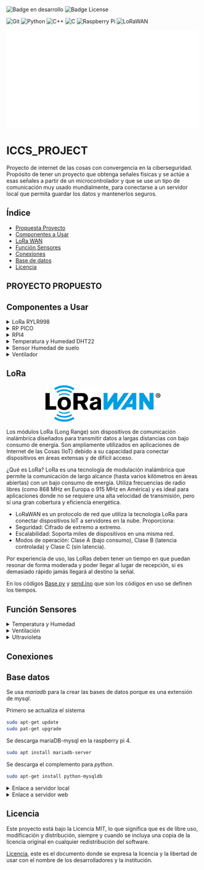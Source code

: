 ![Badge en desarrollo](https://img.shields.io/badge/STATUS-EN%20DESAROLLO-green) ![Badge License](https://img.shields.io/badge/License-MIT-yellow)

![Git](https://img.shields.io/badge/git-%23F05033.svg?style=for-the-badge&logo=git&logoColor=white) ![Python](https://img.shields.io/badge/python-3670A0?style=for-the-badge&logo=python&logoColor=ffdd54) ![C++](https://img.shields.io/badge/c++-%2300599C.svg?style=for-the-badge&logo=c%2B%2B&logoColor=white) ![C](https://img.shields.io/badge/c-%2300599C.svg?style=for-the-badge&logo=c&logoColor=white) ![Raspberry Pi](https://img.shields.io/badge/-Raspberry_Pi-C51A4A?style=for-the-badge&logo=Raspberry-Pi) ![LoRaWAN](https://img.shields.io/badge/LoRaWAN-blue?style=for-the-badge&logo=lorawan&logoColor=white)

[![Escuela Colombiana Ingenieros](Images/Logotipo_eci.png)](https://www.escuelaing.edu.co/)

# ICCS_PROJECT
Proyecto de internet de las cosas con convergencia en la ciberseguridad. Propósito de tener un proyecto que obtenga señales físicas y se actúe a esas señales a partir de un microcontrolador y que se use un tipo de comunicación muy usado mundialmente, para conectarse a un servidor local que permita guardar los datos y mantenerlos seguros.

## Índice
* [Propuesta Proyecto](#-PROYECTO-PROPUESTO)
* [Componentes a Usar](#componentes-a-usar)
* [LoRa WAN](#LoRa)
* [Función Sensores](#Función-Sensores)
* [Conexiones](#conexiones)
* [Base de datos](#base-datos)
* [Licencia](#licencia)


## PROYECTO PROPUESTO


## Componentes a Usar
<details>
<summary>LoRa RYLR998</summary>

### Modulo lora

[![LoRa](Images/rylr998.png)](https://www.amazon.com/-/es/M%C3%B3dulo-interfaz-RYLR998-certificaci%C3%B3n-antena/dp/B099RM1XMG)

Modulo lora que funciona por _UART_ siendo muy versátil y útil para microcontroladores simples. La forma en la que funciona este modulo es por comandos que el mismo fabricante recomienda usar y se pueden ver en el [manual](Documents/LoRa_AT_Command_RYLR998_RYLR498_EN.pdf).

Básicos comandos a usar:

>"AT" -> Verificación de conectividad
>
>"AT+ADDRESS=X" -> Indicar dirección 
>
>"AT+NETWORKID=Y" -> Indicar dirección de red
>
>"?" -> Al final de cualquier comando para verificar default

</details>

<details>
<summary> RP PICO </summary>

### Raspberry pi pico

[![PI PICO](Images/pi_pico.png)](https://www.raspberrypi.com/documentation/microcontrollers/pico-series.html#pico-1-family)

La **Raspberry Pi Pico** es una placa de desarrollo económica y versátil basada en el microcontrolador **RP2040**, diseñado por Raspberry Pi. Es ideal para proyectos de electrónica, IoT, robótica y más.

- **Procesador Dual-Core ARM Cortex-M0+** a 133 MHz.
- **264 KB de SRAM** integrada.
- **2 MB de memoria Flash** en la placa (en el modelo estándar).
- **DMA (Direct Memory Access)** para transferencias de datos eficientes.
- **26 pines GPIO** multifuncionales.
- Soporte para **PWM**, **I2C**, **SPI**, **UART** y **ADC**.
- **3 entradas analógicas** (12-bit ADC).
Voltaje de operación: **1.8V a 5.5V**.
- Conector **Micro-USB** para alimentación y programación.
- Modo de bajo consumo (**Sleep** y **Dormant**).
- Soporte nativo para **MicroPython** y **C/C++**

Pequeño ejemplo en micropython para encender y apagar progresivamente el led incluido en la tarjeta.
```python
import time
from machine import Pin, PWM

pwm = PWM(Pin(25))

pwm.freq(1000)

duty = 0
direction = 1
while True:
    duty += direction
    if duty > 255:
        duty = 255
        direction = -1
    elif duty < 0:
        duty = 0
        direction = 1
    pwm.duty_u16(duty * duty)
    time.sleep(0.001)
```
</details>

<details>
<summary> RPI4 </summary>

### Raspberry pi 4

[![RPI4](Images/pi4.png)](https://www.raspberrypi.com/products/raspberry-pi-4-model-b/specifications/)

La **Raspberry Pi 4** es una potente computadora de placa única (SBC) diseñada para una amplia gama de aplicaciones, desde proyectos educativos hasta servidores domésticos y sistemas embebidos. Es la versión más avanzada de la serie Raspberry Pi, con mejoras significativas en rendimiento y conectividad.

- **Procesador Broadcom BCM2711** con CPU Quad-Core ARM Cortex-A72 a **1.5 GHz**.
- Opciones de memoria RAM: **2 GB**, **4 GB** u **8 GB** (LPDDR4).
- Soporte para **microSD** (arranque del sistema operativo).
- **2 puertos USB 3.0** y **2 puertos USB 2.0** para dispositivos externos.
- Compatible con almacenamiento externo vía USB o SSD.
- **Doble banda Wi-Fi (2.4 GHz y 5 GHz)** y **Bluetooth 5.0**.
- **Gigabit Ethernet** para conexiones de red de alta velocidad.
- **2 puertos HDMI** (soporte para resoluciones de hasta **4K**).
- GPU **VideoCore VI** para aceleración gráfica y de video.
- Soporte para decodificación de video **4K H.265**.
- Salida dual HDMI para configuraciones de pantalla múltiple.
- **40 pines GPIO** compatibles con versiones anteriores.
- Soporte para **I2C**, **SPI**, **UART**, **PWM** y más.
- Voltaje de entrada: **5V** mediante conector **USB-C**.
- Consumo de energía optimizado para proyectos embebidos.

[Descripción pines python](https://gpiozero.readthedocs.io)

```python
from gpiozero import LED
from time import sleep

led = LED(17)  # Conectar un LED al pin GPIO 17

while True:
    led.on()   # Encender el LED
    sleep(1)   # Esperar 1 segundo
    led.off()  # Apagar el LED
    sleep(1)   # Esperar 1 segundo
```
</details>

<details>

<summary>Temperatura y Humedad DHT22</summary>

## DHT22

[![DHT22](Images/DHT22-Sensor-Pinout.png)](https://www.instructables.com/Raspberry-Pi-Pico-DHT22-AM2302-Temperature-Sensor-/)

El DHT22 es un sensor digital que mide la temperatura y la humedad relativa del ambiente. Es muy utilizado en proyectos de electrónica, IoT y automatización del hogar debido a su precisión y facilidad de uso.
Características Principales
Rango de medición de temperatura: -40°C a 80°C (±0.5°C de precisión).
Rango de medición de humedad: 0% a 100% (±2% de precisión).
Salida digital: Proporciona los datos en formato digital, lo que facilita su lectura con microcontroladores como Arduino, Raspberry Pi, ESP8266, etc.
Frecuencia de muestreo: Realiza una medición cada 2 segundos (no es recomendable leerlo más rápido).
Alimentación: Funciona con un voltaje de 3.3V a 5V.
Conexión: Tiene 3 o 4 pines (dependiendo del modelo):
VCC: Alimentación (3.3V o 5V).
GND: Conexión a tierra.
Data: Pin de comunicación digital (envía los datos al microcontrolador).
NC (opcional): Pin no conectado (no se usa).
</details>

<details>
<summary> Sensor Humedad de suelo</summary>

## Sensor de Humedad de Suelo

[]()

El sensor de humedad de suelo es un dispositivo utilizado para medir el contenido de agua en el suelo. Es ampliamente utilizado en proyectos de jardinería, agricultura y sistemas de riego automatizados para asegurar que las plantas reciban la cantidad adecuada de agua.

- **Rango de medición**: Proporciona una lectura analógica que varía según la humedad del suelo.
- **Voltaje de operación**: Generalmente funciona con 3.3V a 5V.
- **Salida**: Señal analógica que puede ser leída por un microcontrolador.
- **Conexión**: Tiene 3 pines:
    - **VCC**: Alimentación (3.3V o 5V).
    - **GND**: Conexión a tierra.
    - **AOUT**: Salida analógica que proporciona la lectura de humedad.


</details>

<details>
<summary> Ventilador </summary>

## Ventilador

El uso de ventiladores en un sistema de invernadero es crucial para mantener un ambiente controlado y saludable para las plantas. Los ventiladores pueden ser utilizados tanto para la entrada como para la salida de aire, asegurando una circulación adecuada y evitando problemas como el sobrecalentamiento y la acumulación de humedad.

### Ventilador de Entrada

Los ventiladores de entrada se utilizan para introducir aire fresco del exterior al interior del invernadero. Esto ayuda a mantener una temperatura adecuada y a proporcionar dióxido de carbono (CO2) necesario para la fotosíntesis.

- **Ubicación**: Generalmente se colocan en las paredes laterales del invernadero.
- **Función**: Introducir aire fresco y mantener niveles adecuados de CO2.
- **Control**: Pueden ser controlados automáticamente mediante sensores de temperatura y CO2.

### Ventilador de Salida

Los ventiladores de salida se utilizan para extraer el aire caliente y húmedo del interior del invernadero, ayudando a mantener una temperatura y humedad óptimas.

- **Ubicación**: Generalmente se colocan en el techo o en las paredes opuestas a los ventiladores de entrada.
- **Función**: Extraer aire caliente y húmedo para evitar el sobrecalentamiento y la acumulación de humedad.
- **Control**: Pueden ser controlados automáticamente mediante sensores de temperatura y humedad.
</details>

## LoRa

<p align="center">
    <img src="Images/LoRaWAN_Logo.png" alt="LoRaWAN" width="300px">
</p>
 
Los módulos LoRa (Long Range) son dispositivos de comunicación inalámbrica diseñados para transmitir datos a largas distancias con bajo consumo de energía. Son ampliamente utilizados en aplicaciones de Internet de las Cosas (IoT) debido a su capacidad para conectar dispositivos en áreas extensas y de difícil acceso.

¿Qué es LoRa?
LoRa es una tecnología de modulación inalámbrica que permite la comunicación de largo alcance (hasta varios kilómetros en áreas abiertas) con un bajo consumo de energía. Utiliza frecuencias de radio libres (como 868 MHz en Europa o 915 MHz en América) y es ideal para aplicaciones donde no se requiere una alta velocidad de transmisión, pero sí una gran cobertura y eficiencia energética.

- LoRaWAN es un protocolo de red que utiliza la tecnología LoRa para conectar dispositivos IoT a servidores en la nube. Proporciona:
- Seguridad: Cifrado de extremo a extremo.
- Escalabilidad: Soporta miles de dispositivos en una misma red.
- Modos de operación: Clase A (bajo consumo), Clase B (latencia controlada) y Clase C (sin latencia).

Por experiencia de uso, las LoRas deben tener un tiempo en que puedan resonar de forma moderada y poder llegar al lugar de recepción, si es demasiado rápido jamás llegará al destino la señal.

En los códigos [Base.py](/ICCS_PROJECT/LoRa%20RYLR998/MicroPython/Base.py) y [send.ino](/ICCS_PROJECT/LoRa%20RYLR998/C_C++/send/send.ino) que son los códigos en uso se definen los tiempos.

## Función Sensores

<details>
<summary>Temperatura y Humedad</summary>

Temperaturas Promedio, Máxima y Mínima en un Invernadero

#### 1. Temperatura Promedio
Rango general: 18°C a 24°C.
Cultivos comunes:
- Hortalizas (tomate, pimiento, pepino): 20°C a 24°C.
- Frutas (fresas, melones): 18°C a 22°C.
- Plantas ornamentales: 18°C a 21°C.

#### 2. Temperatura Máxima
Rango general: 25°C a 30°C.
Consideraciones:
Temperaturas superiores a 30°C pueden causar estrés térmico en las plantas, reducir la fotosíntesis y afectar la polinización.
Es importante contar con sistemas de ventilación, sombreado o enfriamiento para evitar que la temperatura supere este umbral.

#### 3. Temperatura Mínima
Rango general: 12°C a 15°C.
Consideraciones:
Temperaturas inferiores a 10°C pueden ralentizar el crecimiento de las plantas y aumentar el riesgo de enfermedades.
En climas fríos, se utilizan sistemas de calefacción para mantener la temperatura dentro del rango óptimo.

#### 4. Recomendaciones para el Control de Temperatura
Monitoreo Constante:
Usa sensores de temperatura conectados a un sistema de monitoreo en tiempo real.
Ejemplo: Sensores DHT22 o DS18B20 conectados a un Arduino o Raspberry Pi.
Automatización:
Implementa sistemas automáticos para controlar la ventilación, calefacción y enfriamiento.
Ejemplo: Usa actuadores para abrir/cerrar ventanas o encender/apagar calefactores.
Rangos Específicos por Cultivo:
Ajusta los rangos de temperatura según las necesidades del cultivo y su etapa de crecimiento (germinación, crecimiento, floración, fructificación).
Alertas:
Configura alertas para notificar cuando la temperatura supere los rangos deseados.

#### 1. Humedad Promedio
Rango general: 50% a 70%.
Cultivos comunes:
- Hortalizas (tomate, pimiento, pepino): 60% - 70%.
- Frutas (fresas, melones): 50% - 60%.
- Plantas ornamentales: 50% - 70%.

#### 2. Humedad Máxima
Rango general: 70% a 80%.
Humedades superiores a 80% aumentan el riesgo de enfermedades fúngicas (como mildiu u oídio) y reducen la transpiración de las plantas.
Es importante contar con sistemas de ventilación o deshumidificación para evitar humedades excesivas.

#### 3. Humedad Mínima
Rango general: 40% a 50%.
Humedades inferiores a 40% pueden causar estrés hídrico en las plantas, reducir la fotosíntesis y aumentar la transpiración.
</details>

<details>
<summary>Ventilación</summary>

#### 1. Tasa de Renovación de Aire (Promedio)
Rango general: 20 a 30 renovaciones de aire por hora.
Descripción:
Esto significa que el volumen total de aire dentro del invernadero debe ser reemplazado entre 20 y 30 veces cada hora.
Este valor es un promedio y puede variar según el tamaño del invernadero, el tipo de cultivo y las condiciones climáticas externas.

#### 2. Velocidad del Aire (Mínimo y Máximo)
Velocidad mínima: 0.1 a 0.3 m/s.
Una velocidad demasiado baja puede generar zonas de aire estancado, lo que aumenta el riesgo de enfermedades y desuniformidad en el crecimiento de las plantas.
Velocidad máxima: 0.5 a 1.0 m/s.
Una velocidad demasiado alta puede causar estrés mecánico en las plantas y aumentar la transpiración, lo que lleva a un mayor consumo de agua.

#### 3. Apertura de Ventanas (Mínimo y Máximo)
Apertura mínima: 10% a 20% del área total del techo o laterales.
Esto permite una ventilación básica para evitar el sobrecalentamiento y la acumulación de humedad.
Apertura máxima: 50% a 70% del área total del techo o laterales.
En días calurosos o con alta radiación solar, se recomienda abrir las ventanas al máximo para permitir una ventilación adecuada.
Factores que Influyen en la Ventilación
Tamaño del Invernadero:
Invernaderos más grandes requieren sistemas de ventilación más potentes o un mayor número de ventanas.
Tipo de Cultivo:
Algunos cultivos son más sensibles a las corrientes de aire (por ejemplo, las hortalizas de hoja), mientras que otros toleran velocidades más altas (por ejemplo, los tomates).
Clima Externo:
En climas cálidos y húmedos, se necesita una mayor ventilación para reducir la temperatura y la humedad.
En climas fríos, la ventilación debe ser controlada para evitar pérdidas de calor.
Sistemas de Ventilación:
Ventilación natural: Utiliza ventanas laterales y cenitales que se abren y cierran automáticamente.
Ventilación forzada: Usa ventiladores eléctricos para mover el aire.

#### 4. Recomendaciones para una Ventilación Eficiente
Ventilación Natural:
Instala ventanas laterales y cenitales que permitan la entrada y salida de aire.
Asegúrate de que las ventanas estén distribuidas uniformemente para evitar zonas de aire estancado.
Ventilación Forzada:
Usa ventiladores para mover el aire cuando la ventilación natural no sea suficiente.
Coloca los ventiladores estratégicamente para crear un flujo de aire uniforme.
Control Automático:
Usa sensores de temperatura y humedad para automatizar la apertura y cierre de ventanas o el encendido de ventiladores.
Ejemplo: Si la temperatura supera los 28°C, abre las ventanas al 50%.
Sombreado:
Combina la ventilación con sistemas de sombreado (mallas o pinturas reflectantes) para reducir la carga térmica.
</details>

<details>
<summary>Ultravioleta</summary>

</details>


## Conexiones


## Base datos

Se usa _mariadb_ para la crear las bases de datos porque es una extensión de _mysql_.

Primero se actualiza el sistema
```bash
sudo apt-get update
sudo pat-get upgrade
```

Se descarga mariaDB-mysql en la raspberry pi 4.
```bash
sudo apt install mariadb-server 
```

Se descarga el complemento para _python_.
```bash
sudo apt-get install python-mysqldb
```

<details>
<summary>Enlace a servidor local</summary>

Ingresamos al host de mysql.

```bash
sudo mysql -u root
```
Creamos la base de datos del ***Invernadero***

```SQL
CREATE DATABASE Invernadero;
```
Nos adentramos en la base de datos

```SQL
USE Invernadero;
```
Creamos la tabla DHT22

```SQL
CREATE TABLE DHT22 (ID INT AUTO_INCREMENT PRIMARY KEY, time TIMESTAMP, Temperatura FLOAT, Humedad FLOAT);
```
Ahora, se debe mostrar la tabla

```SQL
DESCRIBE DHT22;
```
Ahora, se crea el usuario host

```SQL
CREATE USER 'RPI4'@'localhost' IDENTIFIED BY 'raspberry4';
```
Se otorgan permisos

```SQL
GRANT ALL PRIVILEGES ON *.* TO 'RPI4'@'localhost';
```
Para ver las bases de datos se usa:

```SQL
SHOW DATABASES;
SHOW TABLES;
```
Y para conectar la base de datos al sistema con python.

```Python
name_db = MYSQLdb.connect(host="localhost",user="RPI4",passwd="raspberry4",db="Invernadero") #conexión con MYSQL/MariaDB 
cursor = db.cursor() # crear cursor

cursor.execute('''INSERT INTO DHT22 (time,Temperatura, Humedad) VALUES (NOW(),%s, %s);''',(temp,hum)) # ingresar datos
db.commit() # 
```
Para verificar lo que ha pasado en la base de datos se va a SQL
```SQL
SELECT * FROM DHT22;
```

Ahora, para poder hacer control sin necesidad de verificar la base en mysql, se puede usar una erramienta que nos permite conectar la dirección ip para abrirla en el navegador con el mismo router.
[Nginx](https://nginx.org/en/) o [Apache2](https://httpd.apache.org/docs/trunk/es/install.html)

```bash
sudo apt install nginx

sudo apt install apache2
```

Con esto hecho, solo se debe ingresar al terminal

```bash
ifconfig
```
Y se mostraran las configuraciones de ip de internet y bluetooth de la raspberry, ahí solo nos interesa ip4 no ip6, con este ip4 se ingresa tal cual el número al buscador y se visualiza un html que modificaremos.
Con el siguiente comando nos dirigimos al lugar donde estan los datos de la página local.

```bash
RPI4@LocalHost:~ $ cd /var/www/html
RPI4@LocalHost:/var/www/html $ ls
    index.nginx-debian.html
RPI4@LocalHost:/var/www/html $ cat index.nginx-debian.html 
```
Ahora, de forma opcional se puede cambiar el propietario del directorio al host.

```bash
sudo chown RPI4:RPI4 .
```
Con ls se ve dos archivos ahora y se puede eliminar el archivo index anterior con rm y se genera codigo como [local web](/ICCS_PROJECT/Code/WEB/LOCAL/iccs.html).
Para lograr el control de la base de datos se instala _php_ y _phpmyadmin_.

```bash
sudo apt install php-mysql
sudo apt install phpmyadmin
```


</details>

<details>
<summary>Enlace a servidor web</summary>

</details>

## Licencia

Este proyecto está bajo la Licencia MIT, lo que significa que es de libre uso, modificación y distribución, siempre y cuando se incluya una copia de la licencia original en cualquier redistribución del software.

[Licencia](/LICENSE), este es el documento donde se expresa la licencia y la libertad de usar con el nombre de los desarrolladores y la institución.

